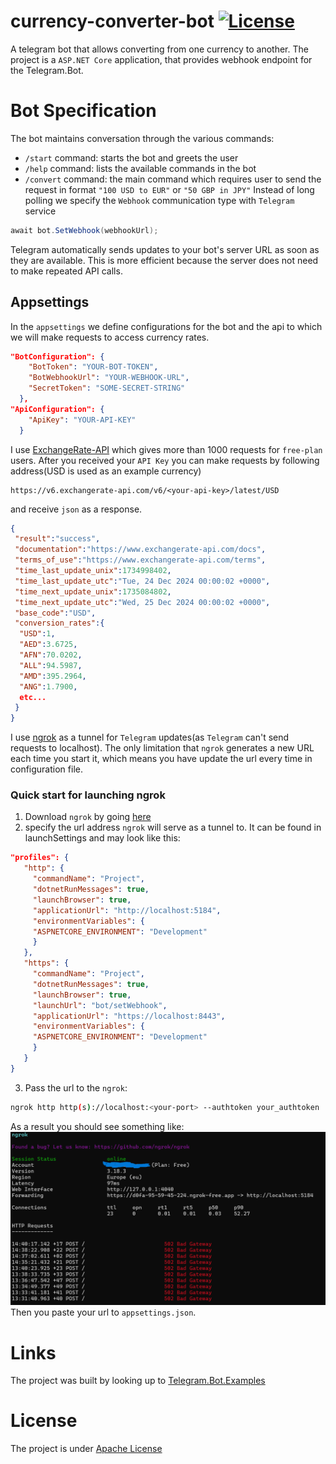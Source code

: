 # currency-converter-bot [![License](https://img.shields.io/badge/License-Apache_2.0-blue.svg)](https://opensource.org/licenses/Apache-2.0)
A telegram bot that allows converting from one currency to another. The project is a `ASP.NET Core` application, that
provides webhook endpoint for the Telegram.Bot.
# Bot Specification
The bot maintains conversation through the various commands:
* `/start` command: starts the bot and greets the user
* `/help` command: lists the available commands in the bot
* `/convert` command: the main command which requires user to send the request in format `"100 USD to EUR"` or
`"50 GBP in JPY"`
Instead of long polling we specify the `Webhook` communication type with `Telegram` service
```csharp
await bot.SetWebhook(webhookUrl);
```
Telegram automatically sends updates to your bot's server URL as soon as they are available.
This is more efficient because the server does not need to make repeated API calls.
## Appsettings
In the `appsettings` we define configurations for the bot and the api to which we will make requests to access currency rates.
```json
"BotConfiguration": {
    "BotToken": "YOUR-BOT-TOKEN",
    "BotWebhookUrl": "YOUR-WEBHOOK-URL",
    "SecretToken": "SOME-SECRET-STRING"
  },
"ApiConfiguration": {
    "ApiKey": "YOUR-API-KEY"
  }
```
I use [ExchangeRate-API](https://www.exchangerate-api.com/) which gives more than 1000 requests for `free-plan` users. 
After you received your `API Key` you can make requests by following address(USD is used as an example currency)
```
https://v6.exchangerate-api.com/v6/<your-api-key>/latest/USD
```
and receive `json` as a response.
```json
{
 "result":"success",
 "documentation":"https://www.exchangerate-api.com/docs",
 "terms_of_use":"https://www.exchangerate-api.com/terms",
 "time_last_update_unix":1734998402,
 "time_last_update_utc":"Tue, 24 Dec 2024 00:00:02 +0000",
 "time_next_update_unix":1735084802,
 "time_next_update_utc":"Wed, 25 Dec 2024 00:00:02 +0000",
 "base_code":"USD",
 "conversion_rates":{
  "USD":1,
  "AED":3.6725,
  "AFN":70.0202,
  "ALL":94.5987,
  "AMD":395.2964,
  "ANG":1.7900,
  etc...
 }
}
```
I use [ngrok](https://ngrok.com) as a tunnel for `Telegram` updates(as `Telegram` can't send requests to localhost). The only
limitation that `ngrok` generates a new URL each time you start it, which means you have update the url every time in configuration
file. 
### Quick start for launching ngrok
1) Download `ngrok` by going [here](https://download.ngrok.com/)
2) specify the url address `ngrok` will serve as a tunnel to. It can be found in launchSettings and may look like this:
```json
"profiles": {
   "http": {
     "commandName": "Project",
     "dotnetRunMessages": true,
     "launchBrowser": true,
     "applicationUrl": "http://localhost:5184",
     "environmentVariables": {
     "ASPNETCORE_ENVIRONMENT": "Development"
     }
   }, 
   "https": {
     "commandName": "Project",
     "dotnetRunMessages": true,
     "launchBrowser": true,
     "launchUrl": "bot/setWebhook",
     "applicationUrl": "https://localhost:8443",
     "environmentVariables": {
     "ASPNETCORE_ENVIRONMENT": "Development"
     }
   }
}
```
3) Pass the url to the `ngrok`:
```bash
ngrok http http(s)://localhost:<your-port> --authtoken your_authtoken
```
As a result you should see something like:
![ngrok.png](resources%2FImages%2Fngrok.png)
Then you paste your url to `appsettings.json`.
# Links
The project was built by looking up to [Telegram.Bot.Examples](https://github.com/TelegramBots/Telegram.Bot.Examples)
# License
The project is under [Apache License](LICENSE)
